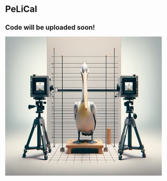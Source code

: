# PeLiCal

## Code will be uploaded soon!

<p align="center">
    <img src="./images/PeLiCal.png" width="1000px" height="450px" title="Logger"/>
</p>
